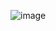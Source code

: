 
![image](https://github.com/dudorevov/nonamerepository/assets/137158557/66ee7ff1-e7e8-4b1c-95a4-b7fd8b70618b)
